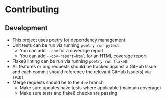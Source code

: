 # Contributing

## Development

- This project uses poetry for dependency management
- Unit tests can be run via running `poetry run pytest`
  - You can add `--cov` for a coverage report
  - You can add `--cov-report=html` for an HTML coverage report
- Flake8 linting can be run via running `poetry run flake8`
- All features or bug requests should be tracked against a GitHub Issue and each commit should
reference the relevant GitHub Issue(s) via `(#ID)`
- Merge requests should be to the `dev` branch
  - Make sure updates have tests where applicable (maintain coverage)
  - Make sure tests and flake8 checks are passing
